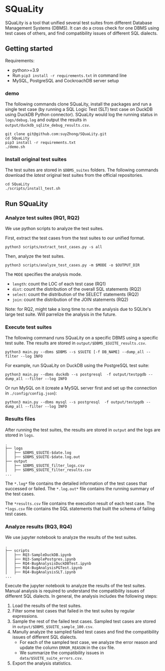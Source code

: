 # SQuaLity

SQuaLity is a tool that unified several test suites from different Database Management Systems (DBMS). It can do a cross check for one DBMS using test cases of others, and find compatibility issues of different SQL dialects.

## Getting started

Requirements:

- python>=3.9
- Run `pip3 install -r requirements.txt` in command line
- MySQL, PostgreSQL and CockroachDB server setup

### demo

The following commands clone SQuaLity, install the packages and run a single test case (by running a SQL Logic Test (SLT) test case on DuckDB using DuckDB Python connector). SQuaLity would log the running status in `logs/debug.log` and output the results in `output/duckdb_sqlite_debug_results.csv`.

```shell
git clone git@github.com:suyZhong/SQuaLity.git
cd SQuaLity
pip3 install -r requirements.txt
./demo.sh
```

### Install original test suites

The test suites are stored in `$DBMS_suites` folders. The following commands download the *latest* original test suites from the official repositories.

```shell
cd SQuaLity
./scripts/install_test.sh
```

## Run SQuaLity

### Analyze test suites (RQ1, RQ2)

We use python scripts to analyze the test suites. 

First, extract the test cases from the test suites to our unified format.

```shell
python3 scripts/extract_test_cases.py -s all
```

Then, analyze the test suites.

```
python3 scripts/analyze_test_cases.py -m $MODE -o $OUTPUT_DIR
```

The `MODE` specifies the analysis mode.

- `length`: count the LOC of each test case (RQ1)
- `dist`: count the distribution of the overall SQL statements (RQ2)
- `select`: count the distribution of the SELECT statements (RQ2)
- `join`: count the distribution of the JOIN statements (RQ2)

Note: for RQ2, might take a long time to run the analysis due to SQLite's large test suite. Will parrelize the analysis in the future.

### Execute test suites

The following command runs SQuaLity on a specific DBMS using a specific test suite. The results are stored in `output/$DBMS_$SUITE_results.csv`.

```shell
python3 main.py --dbms $DBMS --s $SUITE [-f DB_NAME] --dump_all --filter --log INFO
```

For example, run SQuaLity on DuckDB using the PostgreSQL test suite:

```shell
python3 main.py --dbms duckdb --s postgresql  -f output/testpgdb --dump_all --filter --log INFO
```

Or run MySQL on it (create a MySQL server first and set up the connection in `./config/config.json`):

```shell
python3 main.py --dbms mysql --s postgresql  -f output/testpgdb --dump_all --filter --log INFO
```

### Results files

After running the test suites, the results are stored in `output` and the logs are stored in `logs`. 

```
.
├── logs
│   ├── $DBMS_$SUITE-$date.log
│   ├── $DBMS_$SUITE-$date.log.out
├── output
│   ├── $DBMS_$SUITE_filter_logs.csv
│   ├── $DBMS_$SUITE_filter_results.csv
...
```

The `*.log*` file contains the detailed information of the test cases that successed or failed. The `*.log.out*` file contains the running summary of the test cases.

The `*results.csv` file contains the execution result of each test case. The `*logs.csv` file contains the SQL statements that built the schema of failing test cases.

### Analyze results (RQ3, RQ4)

We use jupyter notebook to analyze the results of the test suites. 

```shell
.
├── scripts
│   ├── RQ3-SampleDuckDB.ipynb
│   ├── RQ3-SamplePostgres.ipynb
│   ├── RQ4-BugAnalysisDuckDBTest.ipynb
│   ├── RQ4-BugAnalysisPGTest.ipynb
│   ├── RQ4-BugAnalysisSLT.ipynb
...
```

Execute the jupyter notebook to analyze the results of the test suites. Manual analysis is required to understand the compatibility issues of different SQL dialects. In general, the analysis includes the following steps:

1. Load the results of the test suites.
2. Filter some test cases that failed in the test suites by regular expressions.
3. Sample the rest of the failed test cases. Sampled test cases are stored in `output/$DBMS_$SUITE_sample_100.csv`.
4. Manully analyze the sampled failed test cases and find the compatibility issues of different SQL dialects.
    - For each of the sampled test case, we analyze the error reason and update the column `ERROR_REASON` in the csv file.
    - We summarize the compatibility issues in `data/$SUITE_suite_errors.csv`.
5. Export the analysis statistics.

